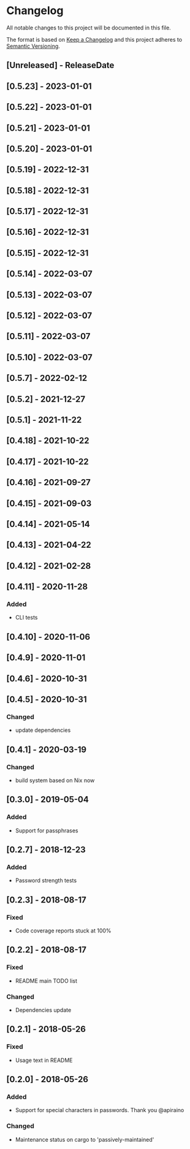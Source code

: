 # Changelog

All notable changes to this project will be documented in this file.

The format is based on [Keep a Changelog](http://keepachangelog.com/en/1.0.0/)
and this project adheres to [Semantic Versioning](http://semver.org/spec/v2.0.0.html).

<!-- next-header -->

## [Unreleased] - ReleaseDate

## [0.5.23] - 2023-01-01

## [0.5.22] - 2023-01-01

## [0.5.21] - 2023-01-01

## [0.5.20] - 2023-01-01

## [0.5.19] - 2022-12-31

## [0.5.18] - 2022-12-31

## [0.5.17] - 2022-12-31

## [0.5.16] - 2022-12-31

## [0.5.15] - 2022-12-31

## [0.5.14] - 2022-03-07

## [0.5.13] - 2022-03-07

## [0.5.12] - 2022-03-07

## [0.5.11] - 2022-03-07

## [0.5.10] - 2022-03-07

## [0.5.7] - 2022-02-12

## [0.5.2] - 2021-12-27

## [0.5.1] - 2021-11-22

## [0.4.18] - 2021-10-22

## [0.4.17] - 2021-10-22

## [0.4.16] - 2021-09-27

## [0.4.15] - 2021-09-03

## [0.4.14] - 2021-05-14

## [0.4.13] - 2021-04-22

## [0.4.12] - 2021-02-28

## [0.4.11] - 2020-11-28

### Added

- CLI tests

## [0.4.10] - 2020-11-06

## [0.4.9] - 2020-11-01

## [0.4.6] - 2020-10-31

## [0.4.5] - 2020-10-31

### Changed

- update dependencies

## [0.4.1] - 2020-03-19

### Changed

- build system based on Nix now

## [0.3.0] - 2019-05-04

### Added

- Support for passphrases

## [0.2.7] - 2018-12-23

### Added

- Password strength tests

## [0.2.3] - 2018-08-17

### Fixed

- Code coverage reports stuck at 100%

## [0.2.2] - 2018-08-17

### Fixed

- README main TODO list

### Changed

- Dependencies update

## [0.2.1] - 2018-05-26

### Fixed

- Usage text in README

## [0.2.0] - 2018-05-26

### Added

- Support for special characters in passwords. Thank you @apiraino

### Changed

- Maintenance status on cargo to 'passively-maintained'
